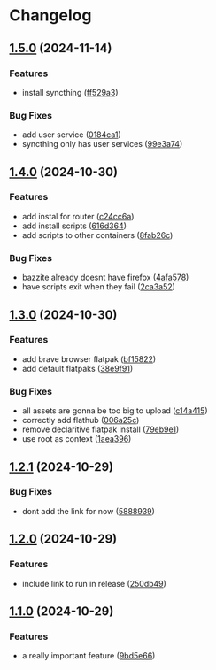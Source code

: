 # Changelog

## [1.5.0](https://github.com/kevindurb/bootc/compare/v1.4.0...v1.5.0) (2024-11-14)


### Features

* install syncthing ([ff529a3](https://github.com/kevindurb/bootc/commit/ff529a3da94c2ba239db0cd5533dd5e6e6ed482b))


### Bug Fixes

* add user service ([0184ca1](https://github.com/kevindurb/bootc/commit/0184ca1f00db7407f606d26b7cb0fd28bfed3689))
* syncthing only has user services ([99e3a74](https://github.com/kevindurb/bootc/commit/99e3a7467fdacd10bb431e8e5873c21d7016b9cf))

## [1.4.0](https://github.com/kevindurb/bootc/compare/v1.3.0...v1.4.0) (2024-10-30)


### Features

* add instal for router ([c24cc6a](https://github.com/kevindurb/bootc/commit/c24cc6aa579c916b366d0740d022f6e21959fac7))
* add install scripts ([616d364](https://github.com/kevindurb/bootc/commit/616d36477a1d579d37561a4ce953d96b1b71ebd9))
* add scripts to other containers ([8fab26c](https://github.com/kevindurb/bootc/commit/8fab26c56aaff14b1765d7138c590ecb70d17025))


### Bug Fixes

* bazzite already doesnt have firefox ([4afa578](https://github.com/kevindurb/bootc/commit/4afa5789888c27bad31ca259feef62cd410948fe))
* have scripts exit when they fail ([2ca3a52](https://github.com/kevindurb/bootc/commit/2ca3a52645868c18bd1f5ac30012ad90b647666f))

## [1.3.0](https://github.com/kevindurb/bootc/compare/v1.2.1...v1.3.0) (2024-10-30)


### Features

* add brave browser flatpak ([bf15822](https://github.com/kevindurb/bootc/commit/bf15822665f437031ec5a4dc12807c0028c1df85))
* add default flatpaks ([38e9f91](https://github.com/kevindurb/bootc/commit/38e9f91ce88a36c082cf3068f564cc86d1b261f3))


### Bug Fixes

* all assets are gonna be too big to upload ([c14a415](https://github.com/kevindurb/bootc/commit/c14a415acaa7e97910d57e141b39a9314a479185))
* correctly add flathub ([006a25c](https://github.com/kevindurb/bootc/commit/006a25c3a835ea05e5252203a9d8869764d609ed))
* remove declaritive flatpak install ([79eb9e1](https://github.com/kevindurb/bootc/commit/79eb9e19b42317c1b0134d37fd7bfe034541a4b0))
* use root as context ([1aea396](https://github.com/kevindurb/bootc/commit/1aea39617dff588b44b866fc48f61d098d92de4a))

## [1.2.1](https://github.com/kevindurb/bootc/compare/v1.2.0...v1.2.1) (2024-10-29)


### Bug Fixes

* dont add the link for now ([5888939](https://github.com/kevindurb/bootc/commit/5888939e64ff981c144df5ea09ae8e75705b678e))

## [1.2.0](https://github.com/kevindurb/bootc/compare/v1.1.0...v1.2.0) (2024-10-29)


### Features

* include link to run in release ([250db49](https://github.com/kevindurb/bootc/commit/250db492876cf4ffc9d84280b86b515369fc85f2))

## [1.1.0](https://github.com/kevindurb/bootc/compare/v1.0.7...v1.1.0) (2024-10-29)


### Features

* a really important feature ([9bd5e66](https://github.com/kevindurb/bootc/commit/9bd5e66ade9544353399d1bc5bf2c9b91fd6fb91))
